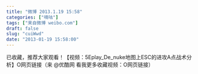 ```yaml
---
title: "微博 2013.1.19 15:58"
categories: ["嘀咕"]
tags: ["来自微博 weibo.com"]
draft: false
slug: "cuiWwd"
date: "2013-01-19 15:58:00"
---
```


<p>已收藏，推荐大家观看！【视频：5Eplay_De_nuke地图上ESC的进攻A点战术分析】O网页链接（来 @优酷网 看我更多收藏视频：O网页链接） ​​​​</p>
